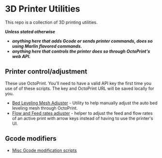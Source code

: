 # 3D Printer Utilities

This repo is a collection of 3D printing utilities.

***Unless stated otherwise***
- ***anything here that adds Gcode or sends printer commands, does so using Marlin flavored commands.***
- ***anything here that controls the printer does so through OctoPrint's web API.***

## Printer control/adjustment
These use OctoPrint. You'll need to have a valid API key the first time you use of of these scripts. The key and OctoPrint URL will be saved locally for you.

- [Bed Leveling Mesh Adjuster](scripts/bedLeveling/README.md) - Utility to help manually adjust the auto bed leveling mesh through OctoPrint.
- [Flow and Feed rates adjuster](adjust-flow-fee-rates.ps1) - helper to adjust the feed and flow rates of an active print with arrow keys instead of having to use the printer's UI.

## Gcode modifiers

- [Misc Gcode modification scripts](scripts/gcode/README.md)